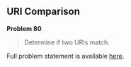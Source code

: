 URI Comparison
--------------

**Problem 80**

> Determine if two URIs match.

Full problem statement is available [here][mirror].

[mirror]: https://github.com/rdtsc/codeeval-problem-statements/tree/master/moderate/080-uri-comparison/
          "View Problem Statement Mirror"
